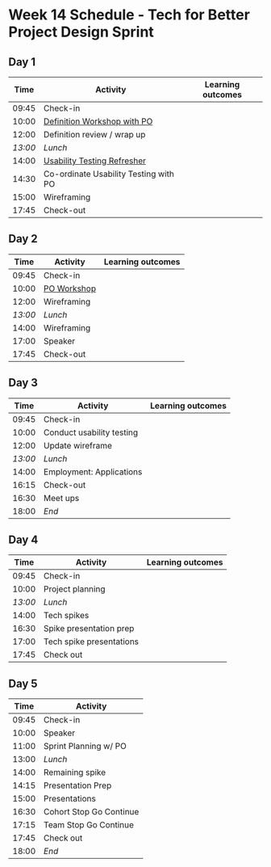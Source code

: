 # Week 14 Schedule - Tech for Better Project Design Sprint

## Day 1

| Time    | Activity                                  | Learning outcomes |
| ------- | ----------------------------------------- | ----------------- |
| 09:45   | Check-in                                  |                   |
| 10:00   | [Definition Workshop with PO][def-slides] |                   |
| 12:00   | Definition review / wrap up               |                   |
| _13:00_ | _Lunch_                                   |                   |
| 14:00   | [Usability Testing Refresher][ut-slides]  |                   |
| 14:30   | Co-ordinate Usability Testing with PO     |                   |
| 15:00   | Wireframing                               |                   |
| 17:45   | Check-out                                 |                   |

[def-slides]: https://docs.google.com/presentation/d/15c3DstgW4W-cFAjTV3LRNuvS9D7Ny5_UMOMYqW-Nvj0/edit?usp=sharing
[ut-slides]: https://docs.google.com/presentation/d/10VxYiFBmwLevEH3V6AP74ibf_JRt51Gd-295TICrWQU/edit?usp=sharing

## Day 2

| Time    | Activity                 | Learning outcomes |
| ------- | ------------------------ | ----------------- |
| 09:45   | Check-in                 |                   |
| 10:00   | [PO Workshop][po-slides] |                   |
| 12:00   | Wireframing              |                   |
| _13:00_ | _Lunch_                  |                   |
| 14:00   | Wireframing              |                   |
| 17:00   | Speaker                  |                   |
| 17:45   | Check-out                |                   |

## Day 3

| Time    | Activity                  | Learning outcomes |
| ------- | ------------------------- | ----------------- |
| 09:45   | Check-in                  |                   |
| 10:00   | Conduct usability testing |                   |
| 12:00   | Update wireframe          |                   |
| _13:00_ | _Lunch_                   |                   |
| 14:00   | Employment: Applications  |                   |
| 16:15   | Check-out                 |                   |
| 16:30   | Meet ups                  |                   |
| 18:00   | _End_                     |                   |

[po-slides]: https://docs.google.com/presentation/d/1l2q87_ihk8HM7nnjHd2O1Ufe5dePz_0iX7WdDO412_k/edit?usp=sharing

## Day 4

| Time    | Activity                 | Learning outcomes |
| ------- | ------------------------ | ----------------- |
| 09:45   | Check-in                 |                   |
| 10:00   | Project planning         |                   |
| _13:00_ | _Lunch_                  |                   |
| 14:00   | Tech spikes              |                   |
| 16:30   | Spike presentation prep  |                   |
| 17:00   | Tech spike presentations |                   |
| 17:45   | Check out                |                   |

## Day 5

| Time  | Activity                |
| ----- | ----------------------- |
| 09:45 | Check-in                |
| 10:00 | Speaker                 | 
| 11:00 | Sprint Planning w/ PO   |
| 13:00 | _Lunch_                 |
| 14:00 | Remaining spike         |
| 14:15 | Presentation Prep       |
| 15:00 | Presentations           |
| 16:30 | Cohort Stop Go Continue |
| 17:15 | Team Stop Go Continue   |
| 17:45 | Check out               |
| 18:00 | _End_                   |
